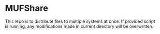 # MUFShare
This repo is to distribute files to multiple systems at once.
If provided script is running, any modifications made in current directory will be overwritten.

